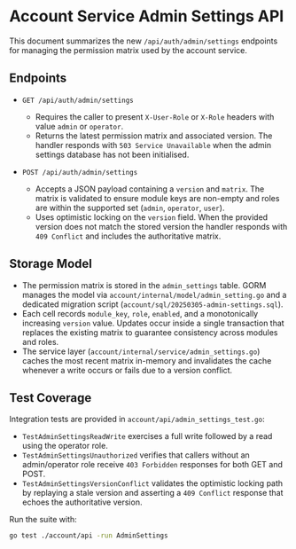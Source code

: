 # Account Service Admin Settings API

This document summarizes the new `/api/auth/admin/settings` endpoints for managing the permission matrix used by the account service.

## Endpoints

- `GET /api/auth/admin/settings`
  - Requires the caller to present `X-User-Role` or `X-Role` headers with value `admin` or `operator`.
  - Returns the latest permission matrix and associated version. The handler responds with `503 Service Unavailable` when the admin settings database has not been initialised.

- `POST /api/auth/admin/settings`
  - Accepts a JSON payload containing a `version` and `matrix`. The matrix is validated to ensure module keys are non-empty and roles are within the supported set (`admin`, `operator`, `user`).
  - Uses optimistic locking on the `version` field. When the provided version does not match the stored version the handler responds with `409 Conflict` and includes the authoritative matrix.

## Storage Model

- The permission matrix is stored in the `admin_settings` table. GORM manages the model via `account/internal/model/admin_setting.go` and a dedicated migration script (`account/sql/20250305-admin-settings.sql`).
- Each cell records `module_key`, `role`, `enabled`, and a monotonically increasing `version` value. Updates occur inside a single transaction that replaces the existing matrix to guarantee consistency across modules and roles.
- The service layer (`account/internal/service/admin_settings.go`) caches the most recent matrix in-memory and invalidates the cache whenever a write occurs or fails due to a version conflict.

## Test Coverage

Integration tests are provided in `account/api/admin_settings_test.go`:

- `TestAdminSettingsReadWrite` exercises a full write followed by a read using the operator role.
- `TestAdminSettingsUnauthorized` verifies that callers without an admin/operator role receive `403 Forbidden` responses for both GET and POST.
- `TestAdminSettingsVersionConflict` validates the optimistic locking path by replaying a stale version and asserting a `409 Conflict` response that echoes the authoritative version.

Run the suite with:

```bash
go test ./account/api -run AdminSettings
```
